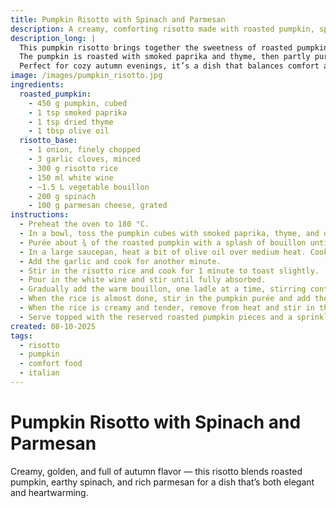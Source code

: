 ```yaml
---
title: Pumpkin Risotto with Spinach and Parmesan  
description: A creamy, comforting risotto made with roasted pumpkin, spinach, and parmesan.  
description_long: |
  This pumpkin risotto brings together the sweetness of roasted pumpkin, the earthiness of spinach, and the richness of parmesan.  
  The pumpkin is roasted with smoked paprika and thyme, then partly puréed to create a velvety base that coats every grain of rice.  
  Perfect for cozy autumn evenings, it’s a dish that balances comfort and elegance in every spoonful.  
image: /images/pumpkin_risotto.jpg  
ingredients:
  roasted_pumpkin:
    - 450 g pumpkin, cubed
    - 1 tsp smoked paprika
    - 1 tsp dried thyme
    - 1 tbsp olive oil
  risotto_base:
    - 1 onion, finely chopped
    - 3 garlic cloves, minced
    - 300 g risotto rice
    - 150 ml white wine
    - ~1.5 L vegetable bouillon
    - 200 g spinach
    - 100 g parmesan cheese, grated
instructions:
  - Preheat the oven to 180 °C.
  - In a bowl, toss the pumpkin cubes with smoked paprika, thyme, and olive oil. Spread them on a baking tray and roast for about 30 minutes, until tender.
  - Purée about ¾ of the roasted pumpkin with a splash of bouillon until smooth. Reserve the rest for garnish.
  - In a large saucepan, heat a bit of olive oil over medium heat. Cook the onion for about 5 minutes until soft.
  - Add the garlic and cook for another minute.
  - Stir in the risotto rice and cook for 1 minute to toast slightly.
  - Pour in the white wine and stir until fully absorbed.
  - Gradually add the warm bouillon, one ladle at a time, stirring continuously. Wait for each addition to absorb before adding more, for about 20 minutes.
  - When the rice is almost done, stir in the pumpkin purée and add the spinach in batches until wilted.
  - When the rice is creamy and tender, remove from heat and stir in the parmesan. Let it sit a moment to melt.
  - Serve topped with the reserved roasted pumpkin pieces and a sprinkle of extra cheese if desired.
created: 08-10-2025  
tags:
  - risotto
  - pumpkin
  - comfort food
  - italian
---
```


# Pumpkin Risotto with Spinach and Parmesan

Creamy, golden, and full of autumn flavor — this risotto blends roasted pumpkin, earthy spinach, and rich parmesan for a dish that’s both elegant and heartwarming.
